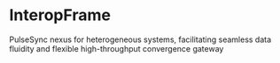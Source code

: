 # InteropFrame
PulseSync nexus for heterogeneous systems, facilitating seamless data fluidity and flexible high-throughput convergence gateway
